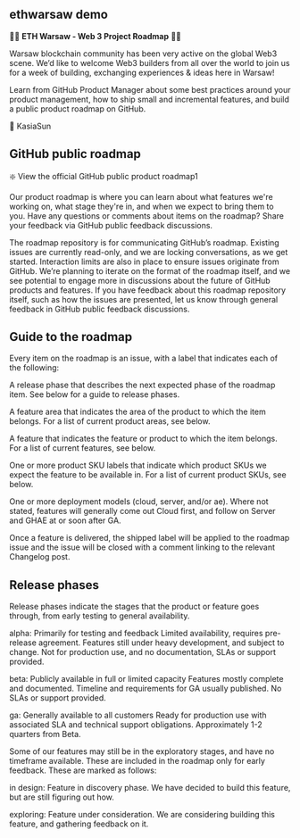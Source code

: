 ## ethwarsaw demo 
:mermaid: **ETH Warsaw  - Web 3 Project Roadmap** 	:mermaid:

Warsaw blockchain community has been very active on the global Web3 scene.
We’d like to welcome Web3 builders from all over the world to join us for a week of building, exchanging experiences & ideas here in Warsaw!



Learn from GitHub Product Manager about some best practices around your product management, how to ship small and incremental features, and build a public product roadmap on GitHub.

:smiling_face_with_three_hearts: 
KasiaSun 



## GitHub public roadmap
❇️ View the official GitHub public product roadmap1

Our product roadmap is where you can learn about what features we're working on, what stage they're in, and when we expect to bring them to you. Have any questions or comments about items on the roadmap? Share your feedback via GitHub public feedback discussions.

The roadmap repository is for communicating GitHub’s roadmap. Existing issues are currently read-only, and we are locking conversations, as we get started. Interaction limits are also in place to ensure issues originate from GitHub. We’re planning to iterate on the format of the roadmap itself, and we see potential to engage more in discussions about the future of GitHub products and features. If you have feedback about this roadmap repository itself, such as how the issues are presented, let us know through general feedback in GitHub public feedback discussions.

## Guide to the roadmap
Every item on the roadmap is an issue, with a label that indicates each of the following:

A release phase that describes the next expected phase of the roadmap item. See below for a guide to release phases.

A feature area that indicates the area of the product to which the item belongs. For a list of current product areas, see below.

A feature that indicates the feature or product to which the item belongs. For a list of current features, see below.

One or more product SKU labels that indicate which product SKUs we expect the feature to be available in. For a list of current product SKUs, see below.

One or more deployment models (cloud, server, and/or ae). Where not stated, features will generally come out Cloud first, and follow on Server and GHAE at or soon after GA.

Once a feature is delivered, the shipped label will be applied to the roadmap issue and the issue will be closed with a comment linking to the relevant Changelog post.

## Release phases
Release phases indicate the stages that the product or feature goes through, from early testing to general availability.

alpha: Primarily for testing and feedback
Limited availability, requires pre-release agreement. Features still under heavy development, and subject to change. Not for production use, and no documentation, SLAs or support provided.

beta: Publicly available in full or limited capacity
Features mostly complete and documented. Timeline and requirements for GA usually published. No SLAs or support provided.

ga: Generally available to all customers
Ready for production use with associated SLA and technical support obligations. Approximately 1-2 quarters from Beta.

Some of our features may still be in the exploratory stages, and have no timeframe available. These are included in the roadmap only for early feedback. These are marked as follows:

in design:
Feature in discovery phase. We have decided to build this feature, but are still figuring out how.

exploring:
Feature under consideration. We are considering building this feature, and gathering feedback on it.

